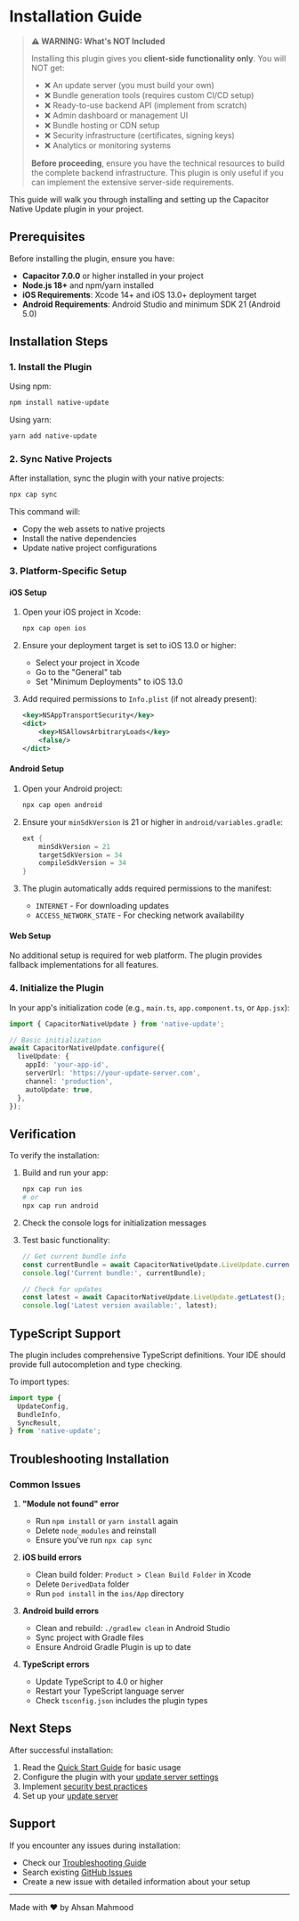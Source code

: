 # Installation Guide

> **⚠️ WARNING: What's NOT Included**
>
> Installing this plugin gives you **client-side functionality only**. You will NOT get:
>
> - ❌ An update server (you must build your own)
> - ❌ Bundle generation tools (requires custom CI/CD setup)
> - ❌ Ready-to-use backend API (implement from scratch)
> - ❌ Admin dashboard or management UI
> - ❌ Bundle hosting or CDN setup
> - ❌ Security infrastructure (certificates, signing keys)
> - ❌ Analytics or monitoring systems
>
> **Before proceeding**, ensure you have the technical resources to build the complete backend infrastructure. This plugin is only useful if you can implement the extensive server-side requirements.

This guide will walk you through installing and setting up the Capacitor Native Update plugin in your project.

## Prerequisites

Before installing the plugin, ensure you have:

- **Capacitor 7.0.0** or higher installed in your project
- **Node.js 18+** and npm/yarn installed
- **iOS Requirements**: Xcode 14+ and iOS 13.0+ deployment target
- **Android Requirements**: Android Studio and minimum SDK 21 (Android 5.0)

## Installation Steps

### 1. Install the Plugin

Using npm:

```bash
npm install native-update
```

Using yarn:

```bash
yarn add native-update
```

### 2. Sync Native Projects

After installation, sync the plugin with your native projects:

```bash
npx cap sync
```

This command will:

- Copy the web assets to native projects
- Install the native dependencies
- Update native project configurations

### 3. Platform-Specific Setup

#### iOS Setup

1. Open your iOS project in Xcode:

   ```bash
   npx cap open ios
   ```

2. Ensure your deployment target is set to iOS 13.0 or higher:
   - Select your project in Xcode
   - Go to the "General" tab
   - Set "Minimum Deployments" to iOS 13.0

3. Add required permissions to `Info.plist` (if not already present):
   ```xml
   <key>NSAppTransportSecurity</key>
   <dict>
       <key>NSAllowsArbitraryLoads</key>
       <false/>
   </dict>
   ```

#### Android Setup

1. Open your Android project:

   ```bash
   npx cap open android
   ```

2. Ensure your `minSdkVersion` is 21 or higher in `android/variables.gradle`:

   ```gradle
   ext {
       minSdkVersion = 21
       targetSdkVersion = 34
       compileSdkVersion = 34
   }
   ```

3. The plugin automatically adds required permissions to the manifest:
   - `INTERNET` - For downloading updates
   - `ACCESS_NETWORK_STATE` - For checking network availability

#### Web Setup

No additional setup is required for web platform. The plugin provides fallback implementations for all features.

### 4. Initialize the Plugin

In your app's initialization code (e.g., `main.ts`, `app.component.ts`, or `App.jsx`):

```typescript
import { CapacitorNativeUpdate } from 'native-update';

// Basic initialization
await CapacitorNativeUpdate.configure({
  liveUpdate: {
    appId: 'your-app-id',
    serverUrl: 'https://your-update-server.com',
    channel: 'production',
    autoUpdate: true,
  },
});
```

## Verification

To verify the installation:

1. Build and run your app:

   ```bash
   npx cap run ios
   # or
   npx cap run android
   ```

2. Check the console logs for initialization messages

3. Test basic functionality:

   ```typescript
   // Get current bundle info
   const currentBundle = await CapacitorNativeUpdate.LiveUpdate.current();
   console.log('Current bundle:', currentBundle);

   // Check for updates
   const latest = await CapacitorNativeUpdate.LiveUpdate.getLatest();
   console.log('Latest version available:', latest);
   ```

## TypeScript Support

The plugin includes comprehensive TypeScript definitions. Your IDE should provide full autocompletion and type checking.

To import types:

```typescript
import type {
  UpdateConfig,
  BundleInfo,
  SyncResult,
} from 'native-update';
```

## Troubleshooting Installation

### Common Issues

1. **"Module not found" error**
   - Run `npm install` or `yarn install` again
   - Delete `node_modules` and reinstall
   - Ensure you've run `npx cap sync`

2. **iOS build errors**
   - Clean build folder: `Product > Clean Build Folder` in Xcode
   - Delete `DerivedData` folder
   - Run `pod install` in the `ios/App` directory

3. **Android build errors**
   - Clean and rebuild: `./gradlew clean` in Android Studio
   - Sync project with Gradle files
   - Ensure Android Gradle Plugin is up to date

4. **TypeScript errors**
   - Update TypeScript to 4.0 or higher
   - Restart your TypeScript language server
   - Check `tsconfig.json` includes the plugin types

## Next Steps

After successful installation:

1. Read the [Quick Start Guide](./quick-start.md) for basic usage
2. Configure the plugin with your [update server settings](./configuration.md)
3. Implement [security best practices](../guides/security-best-practices.md)
4. Set up your [update server](../examples/server-setup.md)

## Support

If you encounter any issues during installation:

- Check our [Troubleshooting Guide](../guides/troubleshooting.md)
- Search existing [GitHub Issues](https://github.com/aoneahsan/native-update/issues)
- Create a new issue with detailed information about your setup

---

Made with ❤️ by Ahsan Mahmood
